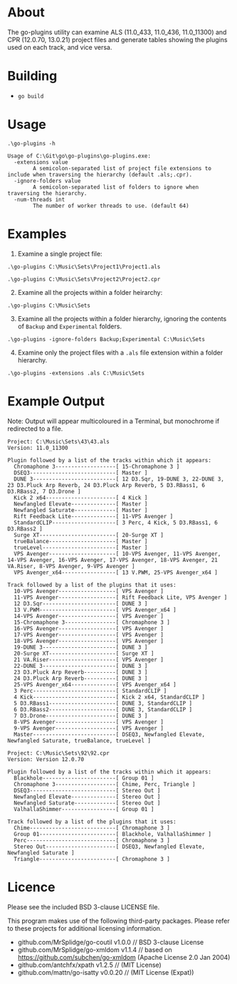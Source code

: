 # About

The go-plugins utility can examine ALS (11.0_433, 11.0_436, 11.0_11300) and CPR (12.0.70, 13.0.21) project files and generate tables showing the plugins used on each track, and vice versa.

# Building

* ```go build```

# Usage

```
.\go-plugins -h

Usage of C:\Git\go\go-plugins\go-plugins.exe:
  -extensions value
        A semicolon-separated list of project file extensions to include when traversing the hierarchy (default .als;.cpr).
  -ignore-folders value
        A semicolon-separated list of folders to ignore when traversing the hierarchy.
  -num-threads int
        The number of worker threads to use. (default 64)
```

# Examples

1. Examine a single project file:

```
.\go-plugins C:\Music\Sets\Project1\Project1.als
```
```
.\go-plugins C:\Music\Sets\Project2\Project2.cpr
```

2. Examine all the projects within a folder heirarchy:

```
.\go-plugins C:\Music\Sets
```

3. Examine all the projects within a folder hierarchy, ignoring the contents of ```Backup``` and ```Experimental``` folders.

```
.\go-plugins -ignore-folders Backup;Experimental C:\Music\Sets
```

4. Examine only the project files with a ```.als``` file extension within a folder hierarchy.

```
.\go-plugins -extensions .als C:\Music\Sets
```

# Example Output

Note: Output will appear multicoloured in a Terminal, but monochrome if redirected to a file.

```
Project: C:\Music\Sets\43\43.als
Version: 11.0_11300

Plugin followed by a list of the tracks within which it appears:
  Chromaphone 3‐‐‐‐‐‐‐‐‐‐‐‐‐‐‐‐‐‐‐[ 15-Chromaphone 3 ]
  DSEQ3‐‐‐‐‐‐‐‐‐‐‐‐‐‐‐‐‐‐‐‐‐‐‐‐‐‐‐[ Master ]
  DUNE 3‐‐‐‐‐‐‐‐‐‐‐‐‐‐‐‐‐‐‐‐‐‐‐‐‐‐[ 12 D3.Sqr, 19-DUNE 3, 22-DUNE 3, 23 D3.Pluck Arp Reverb, 24 D3.Pluck Arp Reverb, 5 D3.RBass1, 6 D3.RBass2, 7 D3.Drone ]
  Kick 2 x64‐‐‐‐‐‐‐‐‐‐‐‐‐‐‐‐‐‐‐‐‐‐[ 4 Kick ]
  Newfangled Elevate‐‐‐‐‐‐‐‐‐‐‐‐‐‐[ Master ]
  Newfangled Saturate‐‐‐‐‐‐‐‐‐‐‐‐‐[ Master ]
  Rift Feedback Lite‐‐‐‐‐‐‐‐‐‐‐‐‐‐[ 11-VPS Avenger ]
  StandardCLIP‐‐‐‐‐‐‐‐‐‐‐‐‐‐‐‐‐‐‐‐[ 3 Perc, 4 Kick, 5 D3.RBass1, 6 D3.RBass2 ]
  Surge XT‐‐‐‐‐‐‐‐‐‐‐‐‐‐‐‐‐‐‐‐‐‐‐‐[ 20-Surge XT ]
  trueBalance‐‐‐‐‐‐‐‐‐‐‐‐‐‐‐‐‐‐‐‐‐[ Master ]
  trueLevel‐‐‐‐‐‐‐‐‐‐‐‐‐‐‐‐‐‐‐‐‐‐‐[ Master ]
  VPS Avenger‐‐‐‐‐‐‐‐‐‐‐‐‐‐‐‐‐‐‐‐‐[ 10-VPS Avenger, 11-VPS Avenger, 14-VPS Avenger, 16-VPS Avenger, 17-VPS Avenger, 18-VPS Avenger, 21 VA.Riser, 8-VPS Avenger, 9-VPS Avenger ]
  VPS Avenger_x64‐‐‐‐‐‐‐‐‐‐‐‐‐‐‐‐‐[ 13 V.PWM, 25-VPS Avenger_x64 ]

Track followed by a list of the plugins that it uses:
  10-VPS Avenger‐‐‐‐‐‐‐‐‐‐‐‐‐‐‐‐‐‐[ VPS Avenger ]
  11-VPS Avenger‐‐‐‐‐‐‐‐‐‐‐‐‐‐‐‐‐‐[ Rift Feedback Lite, VPS Avenger ]
  12 D3.Sqr‐‐‐‐‐‐‐‐‐‐‐‐‐‐‐‐‐‐‐‐‐‐‐[ DUNE 3 ]
  13 V.PWM‐‐‐‐‐‐‐‐‐‐‐‐‐‐‐‐‐‐‐‐‐‐‐‐[ VPS Avenger_x64 ]
  14-VPS Avenger‐‐‐‐‐‐‐‐‐‐‐‐‐‐‐‐‐‐[ VPS Avenger ]
  15-Chromaphone 3‐‐‐‐‐‐‐‐‐‐‐‐‐‐‐‐[ Chromaphone 3 ]
  16-VPS Avenger‐‐‐‐‐‐‐‐‐‐‐‐‐‐‐‐‐‐[ VPS Avenger ]
  17-VPS Avenger‐‐‐‐‐‐‐‐‐‐‐‐‐‐‐‐‐‐[ VPS Avenger ]
  18-VPS Avenger‐‐‐‐‐‐‐‐‐‐‐‐‐‐‐‐‐‐[ VPS Avenger ]
  19-DUNE 3‐‐‐‐‐‐‐‐‐‐‐‐‐‐‐‐‐‐‐‐‐‐‐[ DUNE 3 ]
  20-Surge XT‐‐‐‐‐‐‐‐‐‐‐‐‐‐‐‐‐‐‐‐‐[ Surge XT ]
  21 VA.Riser‐‐‐‐‐‐‐‐‐‐‐‐‐‐‐‐‐‐‐‐‐[ VPS Avenger ]
  22-DUNE 3‐‐‐‐‐‐‐‐‐‐‐‐‐‐‐‐‐‐‐‐‐‐‐[ DUNE 3 ]
  23 D3.Pluck Arp Reverb‐‐‐‐‐‐‐‐‐‐[ DUNE 3 ]
  24 D3.Pluck Arp Reverb‐‐‐‐‐‐‐‐‐‐[ DUNE 3 ]
  25-VPS Avenger_x64‐‐‐‐‐‐‐‐‐‐‐‐‐‐[ VPS Avenger_x64 ]
  3 Perc‐‐‐‐‐‐‐‐‐‐‐‐‐‐‐‐‐‐‐‐‐‐‐‐‐‐[ StandardCLIP ]
  4 Kick‐‐‐‐‐‐‐‐‐‐‐‐‐‐‐‐‐‐‐‐‐‐‐‐‐‐[ Kick 2 x64, StandardCLIP ]
  5 D3.RBass1‐‐‐‐‐‐‐‐‐‐‐‐‐‐‐‐‐‐‐‐‐[ DUNE 3, StandardCLIP ]
  6 D3.RBass2‐‐‐‐‐‐‐‐‐‐‐‐‐‐‐‐‐‐‐‐‐[ DUNE 3, StandardCLIP ]
  7 D3.Drone‐‐‐‐‐‐‐‐‐‐‐‐‐‐‐‐‐‐‐‐‐‐[ DUNE 3 ]
  8-VPS Avenger‐‐‐‐‐‐‐‐‐‐‐‐‐‐‐‐‐‐‐[ VPS Avenger ]
  9-VPS Avenger‐‐‐‐‐‐‐‐‐‐‐‐‐‐‐‐‐‐‐[ VPS Avenger ]
  Master‐‐‐‐‐‐‐‐‐‐‐‐‐‐‐‐‐‐‐‐‐‐‐‐‐‐[ DSEQ3, Newfangled Elevate, Newfangled Saturate, trueBalance, trueLevel ]

Project: C:\Music\Sets\92\92.cpr
Version: Version 12.0.70

Plugin followed by a list of the tracks within which it appears:
  Blackhole‐‐‐‐‐‐‐‐‐‐‐‐‐‐‐‐‐‐‐‐‐‐‐[ Group 01 ]
  Chromaphone 3‐‐‐‐‐‐‐‐‐‐‐‐‐‐‐‐‐‐‐[ Chime, Perc, Triangle ]
  DSEQ3‐‐‐‐‐‐‐‐‐‐‐‐‐‐‐‐‐‐‐‐‐‐‐‐‐‐‐[ Stereo Out ]
  Newfangled Elevate‐‐‐‐‐‐‐‐‐‐‐‐‐‐[ Stereo Out ]
  Newfangled Saturate‐‐‐‐‐‐‐‐‐‐‐‐‐[ Stereo Out ]
  ValhallaShimmer‐‐‐‐‐‐‐‐‐‐‐‐‐‐‐‐‐[ Group 01 ]

Track followed by a list of the plugins that it uses:
  Chime‐‐‐‐‐‐‐‐‐‐‐‐‐‐‐‐‐‐‐‐‐‐‐‐‐‐‐[ Chromaphone 3 ]
  Group 01‐‐‐‐‐‐‐‐‐‐‐‐‐‐‐‐‐‐‐‐‐‐‐‐[ Blackhole, ValhallaShimmer ]
  Perc‐‐‐‐‐‐‐‐‐‐‐‐‐‐‐‐‐‐‐‐‐‐‐‐‐‐‐‐[ Chromaphone 3 ]
  Stereo Out‐‐‐‐‐‐‐‐‐‐‐‐‐‐‐‐‐‐‐‐‐‐[ DSEQ3, Newfangled Elevate, Newfangled Saturate ]
  Triangle‐‐‐‐‐‐‐‐‐‐‐‐‐‐‐‐‐‐‐‐‐‐‐‐[ Chromaphone 3 ]

```

# Licence

Please see the included BSD 3-clause LICENSE file.

This program makes use of the following third-party packages. Please refer to these projects for additional licensing information.

* github.com/MrSplidge/go-coutil v1.0.0 // BSD 3-clause License
* github.com/MrSplidge/go-xmldom v1.1.4 // based on https://github.com/subchen/go-xmldom (Apache License 2.0 Jan 2004)
* github.com/antchfx/xpath v1.2.5 // (MIT License)
* github.com/mattn/go-isatty v0.0.20 // (MIT License (Expat))
